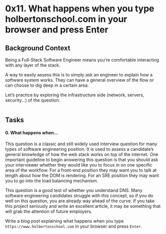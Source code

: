 <h1 class="gap">0x11. What happens when you type holbertonschool.com in your browser and press Enter</h1>


<h2>Background Context</h2>

<p>Being a Full-Stack Software Engineer means you’re comfortable interacting with any layer of the stack.</p>

<p>A way to easily assess this is to simply ask an engineer to explain how a software system works. They can have a general overview of the flow or can choose to dig deep in a certain area.</p>

<p>Let’s practice by exploring the infrastructure side (network, servers, security…) of the question.</p>

<p><img src="https://s3.amazonaws.com/intranet-projects-files/holbertonschool-sysadmin_devops/298/aJPw3mw.jpg" alt="" style=""></p>


<h2 class="gap">Tasks</h2>

 <h4 class="task">
    0. What happens when...
  </h4>


<p>This question is a classic and still widely used interview question for many types of software engineering position. It is used to assess a candidate’s general knowledge of how the web stack works on top of the internet. One important guideline to begin answering this question is that you should ask your interviewer whether they would like you to focus in on one specific area of the workflow. For a front-end position they may want you to talk at length about how the DOM is rendering. For an SRE position they may want you to go into the load balancing mechanism.</p>

<p>This question is a good test of whether you understand DNS. Many software engineering candidates struggle with this concept, so if you do well on this question, you are already way ahead of the curve. If you take this project seriously and write an excellent article, it may be something that will grab the attention of future employers.</p>

<p>Write a blog post explaining what happens when you type <code>https://www.holbertonschool.com</code> in your browser and press <code>Enter</code>.</p>
